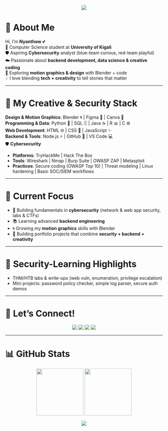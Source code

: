 <!-- Custom Banner -->
<p align="center">
  <img src="https://capsule-render.vercel.app/api?type=waving&color=FFB6C1&height=150&section=header&text=✨%20Hey%20I'm%20Nyanthow%20✨&fontSize=30&fontColor=ffffff&animation=twinkling" />
</p>

# 🌸 About Me  
Hi, I’m **Nyanthow** 💕  
🎀 Computer Science student at **University of Kigali**  
🛡️ Aspiring **Cybersecurity** analyst (blue-team curious, red-team playful)  
☁️ Passionate about **backend development, data science & creative coding**  
🌱 Exploring **motion graphics & design** with Blender + code  
💡 I love blending **tech + creativity** to tell stories that matter  

---

# 🎨 My Creative & Security Stack  
 **Design & Motion Graphics**: Blender 🌀 | Figma 🎨 | Canva 🌸  
 **Programming & Data**: Python 🐍 | SQL 🗄️ | Java ☕ | R 📊 | C ⚙️  
 **Web Development**: HTML 🌐 | CSS 🎀 | JavaScript ✨  
 **Backend & Tools**: Node.js ⚡ | GitHub 🖤 | VS Code 💻  
🛡️ **Cybersecurity**  
- **Platforms**: TryHackMe | Hack The Box  
- **Tools**: Wireshark | Nmap | Burp Suite | OWASP ZAP | Metasploit  
- **Practices**: Secure coding (OWASP Top 10) | Threat modeling | Linux hardening | Basic SOC/SIEM workflows

---

# 💫 Current Focus  
- 🔐 Building fundamentals in **cybersecurity** (network & web app security, labs & CTFs)  
- 📚 Learning advanced **backend engineering**  
- 🌀 Growing my **motion graphics** skills with Blender  
- 🚀 Building portfolio projects that combine **security + backend + creativity**  

---

# 🧪 Security-Learning Highlights  
- THM/HTB labs & write-ups (web vuln, enumeration, privilege escalation)  
- Mini projects: password policy checker, simple log parser, secure auth demos  

---

# 🌷 Let’s Connect!  
<p align="center">
  <a href="https://github.com/nyanthow"><img src="https://img.shields.io/badge/GitHub-181717?style=for-the-badge&logo=github&logoColor=white" /></a>
  <a href="mailto:Nyanthowjohn@gmail.com"><img src="https://img.shields.io/badge/Email-FFB6C1?style=for-the-badge&logo=gmail&logoColor=white" /></a>
  <a href="https://tryhackme.com/"><img src="https://img.shields.io/badge/TryHackMe-FF4B4B?style=for-the-badge&logo=tryhackme&logoColor=white" /></a>
  <a href="https://www.hackthebox.com/"><img src="https://img.shields.io/badge/Hack%20The%20Box-111927?style=for-the-badge&logo=hackthebox&logoColor=9FEF00" /></a>
</p>

---

# 📊 GitHub Stats  
<p align="center">
  <img src="https://github-readme-stats.vercel.app/api?username=nyanthow&show_icons=true&theme=rose_pine&title_color=FF69B4&icon_color=FFB6C1&text_color=ffffff&bg_color=2E2E2E" height="150" />
  <img src="https://github-readme-streak-stats.herokuapp.com/?user=nyanthow&theme=rose_pine&ring=FF69B4&fire=FFB6C1&currStreakLabel=ffffff" height="150" />
</p>

<!-- Footer Banner -->
<p align="center">
  <img src="https://capsule-render.vercel.app/api?type=waving&color=FFB6C1&height=120&section=footer"/>
</p>
